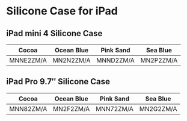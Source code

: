 # Silicone Case for iPad

## iPad mini 4 Silicone Case

| Cocoa | Ocean Blue | Pink Sand | Sea Blue |
|-----|-----|-----|-----|
| MNNE2ZM/A | MN2N2ZM/A | MNND2ZM/A | MN2P2ZM/A |

## iPad Pro 9.7″ Silicone Case

| Cocoa | Ocean Blue | Pink Sand | Sea Blue |
|-----|-----|-----|-----|
| MNN82ZM/A | MN2F2ZM/A | MNN72ZM/A | MN2G2ZM/A |

